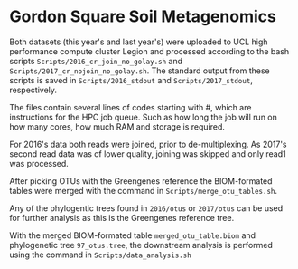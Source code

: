 # Gordon Square Soil Metagenomics
Both datasets (this year's and last year's) were uploaded to UCL high performance compute cluster Legion and processed according to the bash scripts `Scripts/2016_cr_join_no_golay.sh` and `Scripts/2017_cr_nojoin_no_golay.sh`. The standard output from these scripts is saved in `Scripts/2016_stdout` and `Scripts/2017_stdout`, respectively.

The files contain several lines of codes starting with \#, which are instructions for the HPC job queue. Such as how long the job will run on how many cores, how much RAM and storage is required.

For 2016's data both reads were joined, prior to de-multiplexing. As 2017's second read data was of lower quality, joining was skipped and only read1 was processed.

After picking OTUs with the Greengenes reference the BIOM-formated tables were merged with the command in `Scripts/merge_otu_tables.sh`.

Any of the phylogentic trees found in `2016/otus` or `2017/otus` can be used for further analysis as this is the Greengenes reference tree.

With the merged BIOM-formated table `merged_otu_table.biom` and phylogenetic tree `97_otus.tree`, the downstream analysis is performed using the command in `Scripts/data_analysis.sh`
